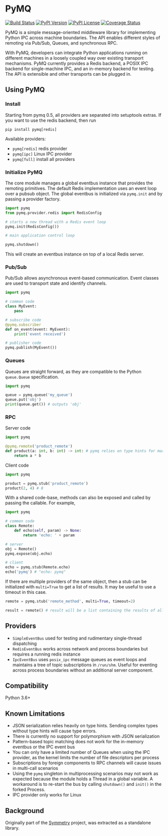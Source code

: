 PyMQ
====

[![Build Status](https://github.com/thrau/pymq/actions/workflows/test.yml/badge.svg)](https://github.com/thrau/pymq/actions/workflows/test.yml)
[![PyPI Version](https://badge.fury.io/py/pymq.svg)](https://badge.fury.io/py/pymq)
[![PyPI License](https://img.shields.io/pypi/l/pymq.svg)](https://img.shields.io/pypi/l/pymq.svg)
[![Coverage Status](https://coveralls.io/repos/github/thrau/pymq/badge.svg?branch=master)](https://coveralls.io/github/thrau/pymq?branch=master)

PyMQ is a simple message-oriented middleware library for implementing Python IPC across machine boundaries. The API
enables different styles of remoting via Pub/Sub, Queues, and synchronous RPC.

With PyMQ, developers can integrate Python applications running on different machines in a loosely coupled way over
existing transport mechanisms.
PyMQ currently provides
a Redis backend,
a POSIX IPC backend for single-machine IPC, and
an in-memory backend for testing.
The API is extensible and other transports can be plugged in.

Using PyMQ
----------

### Install

Starting from pymq 0.5, all providers are separated into setuptools extras.
If you want to use the redis backend, then run

    pip install pymq[redis]

Available providers:

* `pymq[redis]` redis provider
* `pymq[ipc]` Linux IPC provider
* `pymq[full]` install all providers

### Initialize PyMQ

The core module manages a global eventbus instance that provides the remoting primitives. The default Redis
implementation uses an event loop over a pubsub object. The global eventbus is initialized via `pymq.init` and by
passing a provider factory.

```python
import pymq
from pymq.provider.redis import RedisConfig

# starts a new thread with a Redis event loop
pymq.init(RedisConfig())

# main application control loop

pymq.shutdown()
```
This will create an eventbus instance on top of a local Redis server.

### Pub/Sub

Pub/Sub allows asynchronous event-based communication. Event classes are used to transport state and identify channels.

```python
import pymq

# common code
class MyEvent:
    pass

# subscribe code
@pymq.subscriber
def on_event(event: MyEvent):
    print('event received')

# publisher code
pymq.publish(MyEvent())
```

### Queues

Queues are straight forward, as they are compatible to the Python `queue.Queue` specification.

```python
import pymq

queue = pymq.queue('my_queue') 
queue.put('obj')
print(queue.get()) # outputs 'obj'
```

### RPC

Server code

```python
import pymq

@pymq.remote('product_remote')
def product(a: int, b: int) -> int: # pymq relies on type hints for marshalling
    return a * b
```

Client code
```python
import pymq

product = pymq.stub('product_remote')
product(2, 4) # 8
```

With a shared code-base, methods can also be exposed and called by passing the callable. For example,
```python
import pymq

# common code
class Remote:
    def echo(self, param) -> None:
        return 'echo: ' + param

# server
obj = Remote()
pymq.expose(obj.echo)

# client
echo = pymq.stub(Remote.echo)
echo('pymq') # "echo: pymq"
```

If there are multiple providers of the same object, then a stub can be initialized with `multi=True` to get a list of
results. It may be useful to use a timeout in this case.

```python
remote = pymq.stub('remote_method', multi=True, timeout=2)

result = remote() # result will be a list containing the results of all invocations of available remote objects
```

Providers
---------

* `SimpleEventBus` used for testing and rudimentary single-thread dispatching
* `RedisEventBus` works across network and process boundaries but requires a running redis instance
* `IpcEventBus` uses `posix_ipc` message queues as event loops and maintains a tree of topic subscriptions in
  `/run/shm`. Useful for eventing across process boundaries without an additional server component.

Compatibility
-------------

Python 3.6+

Known Limitations
-----------------

* JSON serialization relies heavily on type hints. Sending complex types without type hints will cause type errors.
* There is currently no support for polymorphism with JSON serialization
* Pattern-based topic matching does not work for the in-memory eventbus or the IPC event bus
* You can only have a limited number of Queues when using the IPC provider, as the kernel limits the number of file
  descriptors per process
* Subscriptions by foreign components to RPC channels will cause issues in multi-call scenarios
* Using the `pymq` singleton in multiprocessing scenarios may not work as expected because the module holds a Thread in
  a global variable. A workaround is to re-start the bus by calling `shutdown()` and `init()` in the forked Process.
* IPC provider only works for Linux

Background
----------

Originally part of the [Symmetry](https://git.dsg.tuwien.ac.at/mc2/symmetry) project, was extracted as a standalone
library.
